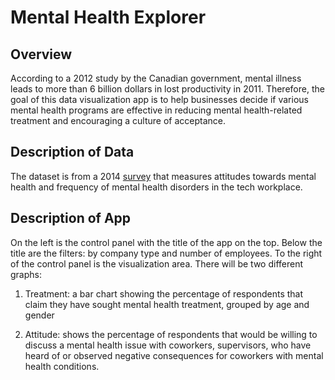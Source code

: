 # Mental Health Explorer

## Overview
According to a 2012 study by the Canadian government, mental illness leads to more than 6 billion dollars in lost productivity in 2011. Therefore, the goal of this data visualization app is to help businesses decide if various mental health programs are effective in reducing mental health-related treatment and encouraging a culture of acceptance.

## Description of Data
The dataset is from a 2014 [survey](https://www.kaggle.com/osmi/mental-health-in-tech-survey) that measures attitudes towards mental health and frequency of mental health disorders in the tech workplace.

## Description of App
On the left is the control panel with the title of the app on the top. Below the title are the filters: by company type and number of employees. To the right of the control panel is the visualization area. There will be two different graphs:
1. Treatment: a bar chart showing the percentage of respondents that claim they have sought mental health treatment, grouped by age and gender

2. Attitude: shows the percentage of respondents that would be willing to discuss a mental health issue with coworkers, supervisors, who have heard of or observed negative consequences for coworkers with mental health conditions.
